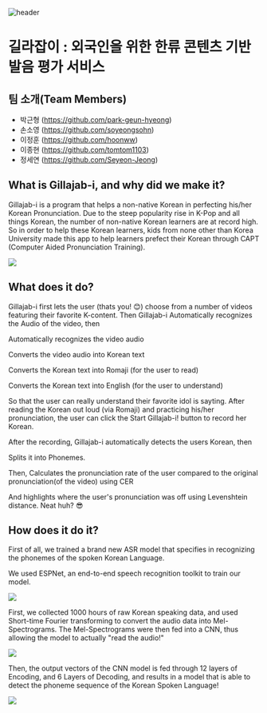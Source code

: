 ![header](https://capsule-render.vercel.app/api?type=waving&color=auto&height=250&section=header&text=📕2021%20데이터청년캠퍼스%20고려대학교%20과정%204조&fontSize=40)

# 길라잡이 : 외국인을 위한 한류 콘텐츠 기반 발음 평가 서비스

## 팀 소개(Team Members)
- 박근형 (https://github.com/park-geun-hyeong)
- 손소영 (https://github.com/soyeongsohn)
- 이정훈 (https://github.com/hoonww)
- 이종현 (https://github.com/tomtom1103)
- 정세연 (https://github.com/Seyeon-Jeong)

## What is Gillajab-i, and why did we make it?

Gillajab-i is a program that helps a non-native Korean in perfecting his/her Korean Pronunciation. Due to the steep popularity rise in K-Pop and all things Korean, the number of non-native Korean learners are at record high. So in order to help these Korean learners, kids from none other than Korea University made this app to help learners prefect their Korean through CAPT (Computer Aided Pronunciation Training).


![](https://github.com/hoonww/DataYouthCampus-Team4/blob/main/gillajabi/images/topik2.png)

## What does it do?

Gillajab-i first lets the user (thats you! 😊) choose from a number of videos featuring their favorite K-content. Then Gillajab-i Automatically recognizes the Audio of the video, then

Automatically recognizes the video audio

Converts the video audio into Korean text

Converts the Korean text into Romaji (for the user to read)

Converts the Korean text into English (for the user to understand)

So that the user can really understand their favorite idol is sayting. After reading the Korean out loud (via Romaji) and practicing his/her pronunciation, the user can click the Start Gillajab-i! button to record her Korean.

After the recording, Gillajab-i automatically detects the users Korean, then

Splits it into Phonemes.

Then, Calculates the pronunciation rate of the user compared to the original pronunciation(of the video) using CER

And highlights where the user's pronunciation was off using Levenshtein distance. Neat huh? 😎

## How does it do it?


First of all, we trained a brand new ASR model that specifies in recognizing the phonemes of the spoken Korean Language.

We used ESPNet, an end-to-end speech recognition toolkit to train our model.


![](https://github.com/hoonww/DataYouthCampus-Team4/blob/main/gillajabi/images/gillajabi_border.png)

First, we collected 1000 hours of raw Korean speaking data, and used Short-time Fourier transforming to convert the audio data into Mel-Spectrograms. The Mel-Spectrograms were then fed into a CNN, thus allowing the model to actually "read the audio!"

![](https://github.com/hoonww/DataYouthCampus-Team4/blob/main/gillajabi/images/stft_mel.png)

Then, the output vectors of the CNN model is fed through 12 layers of Encoding, and 6 Layers of Decoding, and results in a model that is able to detect the phoneme sequence of the Korean Spoken Language!

![](https://github.com/hoonww/DataYouthCampus-Team4/blob/main/gillajabi/images/levenshtein.png)




